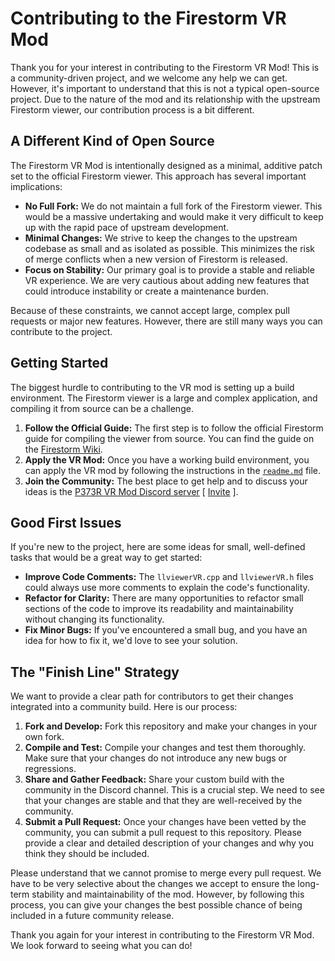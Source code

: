 # Contributing to the Firestorm VR Mod

Thank you for your interest in contributing to the Firestorm VR Mod! This is a community-driven project, and we welcome any help we can get. However, it's important to understand that this is not a typical open-source project. Due to the nature of the mod and its relationship with the upstream Firestorm viewer, our contribution process is a bit different.

## A Different Kind of Open Source

The Firestorm VR Mod is intentionally designed as a minimal, additive patch set to the official Firestorm viewer. This approach has several important implications:

- **No Full Fork:** We do not maintain a full fork of the Firestorm viewer. This would be a massive undertaking and would make it very difficult to keep up with the rapid pace of upstream development.
- **Minimal Changes:** We strive to keep the changes to the upstream codebase as small and as isolated as possible. This minimizes the risk of merge conflicts when a new version of Firestorm is released.
- **Focus on Stability:** Our primary goal is to provide a stable and reliable VR experience. We are very cautious about adding new features that could introduce instability or create a maintenance burden.

Because of these constraints, we cannot accept large, complex pull requests or major new features. However, there are still many ways you can contribute to the project.

## Getting Started

The biggest hurdle to contributing to the VR mod is setting up a build environment. The Firestorm viewer is a large and complex application, and compiling it from source can be a challenge.

1. **Follow the Official Guide:** The first step is to follow the official Firestorm guide for compiling the viewer from source. You can find the guide on the [Firestorm Wiki](https://wiki.firestormviewer.org/fs_compiling_firestorm).
2. **Apply the VR Mod:** Once you have a working build environment, you can apply the VR mod by following the instructions in the [`readme.md`](./readme.md) file.
3. **Join the Community:** The best place to get help and to discuss your ideas is the [P373R VR Mod Discord server](https://discordapp.com/channels/613119193734316042/613119193734316044) [ [Invite](https://discord.com/invite/QMJ9vCA) ].

## Good First Issues

If you're new to the project, here are some ideas for small, well-defined tasks that would be a great way to get started:

- **Improve Code Comments:** The `llviewerVR.cpp` and `llviewerVR.h` files could always use more comments to explain the code's functionality.
- **Refactor for Clarity:** There are many opportunities to refactor small sections of the code to improve its readability and maintainability without changing its functionality.
- **Fix Minor Bugs:** If you've encountered a small bug, and you have an idea for how to fix it, we'd love to see your solution.

## The "Finish Line" Strategy

We want to provide a clear path for contributors to get their changes integrated into a community build. Here is our process:

1. **Fork and Develop:** Fork this repository and make your changes in your own fork.
2. **Compile and Test:** Compile your changes and test them thoroughly. Make sure that your changes do not introduce any new bugs or regressions.
3. **Share and Gather Feedback:** Share your custom build with the community in the Discord channel. This is a crucial step. We need to see that your changes are stable and that they are well-received by the community.
4. **Submit a Pull Request:** Once your changes have been vetted by the community, you can submit a pull request to this repository. Please provide a clear and detailed description of your changes and why you think they should be included.

Please understand that we cannot promise to merge every pull request. We have to be very selective about the changes we accept to ensure the long-term stability and maintainability of the mod. However, by following this process, you can give your changes the best possible chance of being included in a future community release.

Thank you again for your interest in contributing to the Firestorm VR Mod. We look forward to seeing what you can do!

